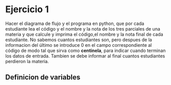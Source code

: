 # Ejercicio 1

Hacer el diagrama de flujo y el programa en python, que por cada estudiante lea el código y el nombre y la nota de los tres parciales de una materia y que calcule y imprima el código,el nombre y la nota final de cada estudiante. No sabemos cuantos estudiantes son, pero despues de la informacion del último se introduce 0 en el campo correspondiente al código de modo tal que sirva como **centinela**, para indicar cuando terminan los datos de entrada. Tambien se debe informar al final cuantos estudiantes perdieron la materia.

## Definicion de variables